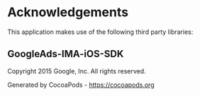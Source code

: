 # Acknowledgements
This application makes use of the following third party libraries:

## GoogleAds-IMA-iOS-SDK

Copyright 2015 Google, Inc. All rights reserved.

Generated by CocoaPods - https://cocoapods.org
